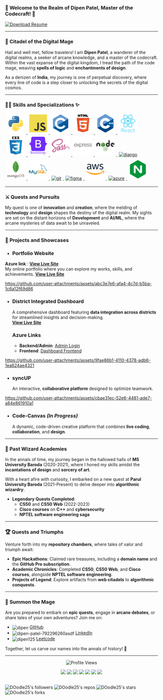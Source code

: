 ### 🐉 **Welcome to the Realm of Dipen Patel, Master of the Codecraft!** 🚀 
[![Download Resume](https://img.shields.io/badge/Resume-Download-blue?style=for-the-badge&logo=google-drive)](https://drive.google.com/uc?export=download&id=12WaRrovfc6hM7mHm9czGxNq3zKBg8Xjg)

---

### 🏰 **Citadel of the Digital Mage**
Hail and well met, fellow travelers! I am **Dipen Patel**, a wanderer of the digital realms, a seeker of arcane knowledge, and a master of the codecraft. Within the vast expanse of the digital kingdom, I tread the path of the code mage, weaving **spells of logic** and **enchantments of design**.

As a denizen of **India**, my journey is one of perpetual discovery, where every line of code is a step closer to unlocking the secrets of the digital cosmos.

---
### 🧙‍♂️ **Skills and Specializations** ✨

<div align="">
    <!-- Tech Stack Icons -->
    <a href="https://www.python.org" target="_blank" rel="noreferrer">
        <img src="https://raw.githubusercontent.com/devicons/devicon/master/icons/python/python-original.svg" alt="python" width="60" height="60" style="padding: 5px;"/>
    </a>
    <a href="https://developer.mozilla.org/en-US/docs/Web/JavaScript" target="_blank" rel="noreferrer">
      <img src="https://raw.githubusercontent.com/devicons/devicon/master/icons/javascript/javascript-original.svg" alt="javascript" width="60" height="60" style="padding: 5px;"/>
    </a>
    <a href="https://www.cprogramming.com/" target="_blank" rel="noreferrer">
      <img src="https://raw.githubusercontent.com/devicons/devicon/master/icons/c/c-original.svg" alt="c" width="60" height="60" style="padding: 5px;"/>
    </a>
    <a href="https://www.w3.org/html/" target="_blank" rel="noreferrer">
      <img src="https://raw.githubusercontent.com/devicons/devicon/master/icons/html5/html5-original-wordmark.svg" alt="html5" width="60" height="60" style="padding: 5px;"/>
    </a>
    <a href="https://www.w3schools.com/cpp/" target="_blank" rel="noreferrer">
      <img src="https://raw.githubusercontent.com/devicons/devicon/master/icons/cplusplus/cplusplus-original.svg" alt="cplusplus" width="60" height="60" style="padding: 5px;"/>
    </a>
    <a href="https://www.reactjs.org" target="_blank" rel="noreferrer">
      <img src="https://raw.githubusercontent.com/devicons/devicon/master/icons/react/react-original-wordmark.svg" alt="react" width="60" height="60" style="padding: 5px;"/>
    </a>
    <a href="https://www.w3schools.com/css/" target="_blank" rel="noreferrer">
      <img src="https://raw.githubusercontent.com/devicons/devicon/master/icons/css3/css3-original-wordmark.svg" alt="css3" width="60" height="60" style="padding: 5px;"/>
    </a>
    <a href="https://getbootstrap.com" target="_blank" rel="noreferrer">
      <img src="https://raw.githubusercontent.com/devicons/devicon/master/icons/bootstrap/bootstrap-plain-wordmark.svg" alt="bootstrap" width="60" height="60" style="padding: 5px;"/>
    </a>
    <a href="https://sass-lang.com" target="_blank" rel="noreferrer">
      <img src="https://raw.githubusercontent.com/devicons/devicon/master/icons/sass/sass-original.svg" alt="sass" width="60" height="60" style="padding: 5px;"/>
    </a>
    <a href="https://expressjs.com" target="_blank" rel="noreferrer">
      <img src="https://raw.githubusercontent.com/devicons/devicon/master/icons/express/express-original-wordmark.svg" alt="express" width="60" height="60" style="padding: 5px;"/>
    </a>
    <a href="https://nodejs.org" target="_blank" rel="noreferrer">
      <img src="https://raw.githubusercontent.com/devicons/devicon/master/icons/nodejs/nodejs-original-wordmark.svg" alt="nodejs" width="60" height="60" style="padding: 5px;"/>
    </a>
    <a href="https://www.djangoproject.com/" target="_blank" rel="noreferrer">
      <img src="https://cdn.worldvectorlogo.com/logos/django.svg" alt="django" width="60" height="60" style="padding: 5px;"/>
    </a>
    <a href="https://www.mongodb.com/" target="_blank" rel="noreferrer">
      <img src="https://raw.githubusercontent.com/devicons/devicon/master/icons/mongodb/mongodb-original-wordmark.svg" alt="mongodb" width="60" height="60" style="padding: 5px;"/>
    </a>
    <a href="https://www.mysql.com/" target="_blank" rel="noreferrer">
      <img src="https://raw.githubusercontent.com/devicons/devicon/master/icons/mysql/mysql-original-wordmark.svg" alt="mysql" width="60" height="60" style="padding: 5px;"/>
    </a>
    <a href="https://git-scm.com/" target="_blank" rel="noreferrer">
      <img src="https://www.vectorlogo.zone/logos/git-scm/git-scm-icon.svg" alt="git" width="60" height="60" style="padding: 5px;"/>
    </a>
    <a href="https://www.figma.com" target="_blank" rel="noreferrer">
      <img src="https://www.vectorlogo.zone/logos/figma/figma-icon.svg" alt="figma" width="60" height="60" style="padding: 5px;"/>
    </a>
    <a href="https://aws.amazon.com" target="_blank" rel="noreferrer">
      <img src="https://raw.githubusercontent.com/devicons/devicon/master/icons/amazonwebservices/amazonwebservices-original-wordmark.svg" alt="aws" width="60" height="60" style="padding: 5px;"/>
    </a>
    <a href="https://azure.microsoft.com/en-in/" target="_blank" rel="noreferrer">
      <img src="https://www.vectorlogo.zone/logos/microsoft_azure/microsoft_azure-icon.svg" alt="azure" width="60" height="60" style="padding: 5px;"/>
    </a>
    <a href="https://www.nginx.com" target="_blank" rel="noreferrer">
      <img src="https://raw.githubusercontent.com/devicons/devicon/master/icons/nginx/nginx-original.svg" alt="nginx" width="60" height="60" style="padding: 5px;"/>
    </a>
</div>

---


### ⚔️ **Quests and Pursuits**

My quest is one of **innovation** and **creation**, where the melding of **technology** and **design** shapes the destiny of the digital realm. My sights are set on the distant horizons of **Development** and **AI/ML**, where the arcane mysteries of data await to be unraveled.

---

### 💼 **Projects and Showcases**

- ### **Portfolio Website**
**Azure link** : [**View Live Site**](https://azure-portfolio.alynor.wiki/) <br>
My online portfolio where you can explore my works, skills, and achievements. [**View Live Site**](https://dipen.alynor.wiki/)


https://github.com/user-attachments/assets/abc3e7e6-afa4-4c7d-b5ba-1c6a12f69d86


- ### **District Integrated Dashboard**<br>
  A comprehensive dashboard featuring **data integration across districts** for streamlined insights and decision-making.  
  [**View Live Site**](https://didfrontend.onrender.com/)

  ### **Azure Links**
  - **Backend/Admin**: [Admin Login](https://district-integrated-dashboard-backend-cudqcnbehzgye3c9.centralindia-01.azurewebsites.net/admin/login/?next=/admin/)
  - **Frontend**: [Dashboard Frontend](https://ambitious-bush-0645df200.5.azurestaticapps.net/)

https://github.com/user-attachments/assets/9fae86b1-4110-4378-adb6-1ea624ae4321



- ### **syncUP**
  An interactive, **collaborative platform** designed to optimize teamwork.


https://github.com/user-attachments/assets/cbae31ec-52e6-4481-ade7-a84e861910a1


- ### **Code-Canvas** *(In Progress)*
  A dynamic, code-driven creative platform that combines **live coding**, **collaboration**, and **design**.

---

### 📜 **Past Wizard Academies**

In the annals of time, my journey began in the hallowed halls of **MS University Baroda** (2020-2021), where I honed my skills amidst the **incantations of design** and **sorcery of art**.

With a heart afire with curiosity, I embarked on a new quest at **Parul University Baroda** (2021-Present) to delve deeper into **algorithmic wizardry**.

- **Legendary Quests Completed**: 
    - **CS50** and **CS50 Web** (2022-2023)
    - **Cisco courses** on **C++** and **cybersecurity**
    - **NPTEL software engineering saga**

---

### 🏆 **Quests and Triumphs**

Venture forth into my **repository chambers**, where tales of valor and triumph await:

- **Epic Hackathons**: Claimed rare treasures, including a **domain name** and the **GitHub Pro subscription**.
- **Academic Chronicles**: Completed **CS50**, **CS50 Web**, and **Cisco courses**, alongside **NPTEL software engineering**.
- **Projects of Legend**: Explore artifacts from **web citadels** to **algorithmic conquests**.

---

### 📧 **Summon the Mage**

Are you prepared to embark on **epic quests**, engage in **arcane debates**, or share tales of your own adventures? Join me on:
- <img align="center" src="https://upload.wikimedia.org/wikipedia/commons/9/91/Octicons-mark-github.svg" alt="dipen" height="30" width="40" /> [GitHub](https://github.com/DOodle25)
- <img align="center" src="https://raw.githubusercontent.com/rahuldkjain/github-profile-readme-generator/master/src/images/icons/Social/linked-in-alt.svg" alt="dipen-patel-792296260asdf" height="30" width="40" /> [LinkedIn](https://www.linkedin.com/in/dipen-patel-792296260/)
- <img align="center" src="https://raw.githubusercontent.com/rahuldkjain/github-profile-readme-generator/master/src/images/icons/Social/leet-code.svg" alt="dipen125" height="30" width="40" /> [Leetcode](https://leetcode.com/DIPEN125/)

Together, let us carve our names into the annals of history! 🌌

---

<p align="center"> 
  <img src="https://komarev.com/ghpvc/?username=DOodle25&label=Profile%20views&color=0e75b6&style=flat" alt="Profile Views" />
</p>

<div align="center">
    <!-- GitHub Profile Stats -->
    <img height="158em" src="https://github-profile-summary-cards.vercel.app/api/cards/profile-details?username=DOodle25">
    <img height="158em" src="https://github-profile-summary-cards.vercel.app/api/cards/stats?username=DOodle25">
    <img height="160em" src="https://github-profile-summary-cards.vercel.app/api/cards/repos-per-language?username=DOodle25">
    <img height="160em" src="https://github-profile-summary-cards.vercel.app/api/cards/most-commit-language?username=DOodle25">
    <img height="160em" src="https://github-profile-summary-cards.vercel.app/api/cards/productive-time?username=DOodle25&utcOffset=8">
    <img height="169em" src="https://github-readme-stats.vercel.app/api?username=DOodle25&hide_border=false&include_all_commits=false&count_private=false">
    <img height="169em" src="https://github-readme-streak-stats.herokuapp.com/?user=DOodle25">
</div>
<br>

![DOodle25's followers](https://img.shields.io/github/followers/DOodle25?label=Followers&style=social)
![DOodle25's repos](https://img.shields.io/github/followers/DOodle25?label=Repos&style=social)
![DOodle25's stars](https://img.shields.io/github/stars/DOodle25?label=Stars&style=social)
![DOodle25's forks](https://img.shields.io/github/forks/DOodle25?label=Forks&style=social)

<br>
<br>
